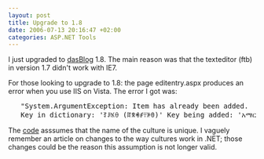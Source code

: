 ```yaml
---
layout: post
title: Upgrade to 1.8
date: 2006-07-13 20:16:47 +02:00
categories: ASP.NET Tools
---
```

<P>I just upgraded to <A href="http://www.dasblog.info/">dasBlog</A> 1.8. The main reason was that the texteditor (ftb) in version 1.7 didn't work with IE7.</P>
<P>For those looking to upgrade to 1.8: the page editentry.aspx produces an error when you use IIS on Vista. The error I got was:</P><PRE>   "System.ArgumentException: Item has already been added. <BR>   Key in dictionary: 'ꆈꌠꁱꂷ (ꍏꉸꏓꂱꇭꉼꇩ)' Key being added: 'አማርኛ (ኢትዮጵያ)' "</PRE>
<P>The <A href="http://metawrap.set-top.net/cgi-bin/viewcvs.cgi/blog/EditEntryBox.ascx.cs?rev=1.1&view=log">code</A> asssumes that the name of the culture is unique. I vaguely remember an article on changes to the way cultures work in .NET; those changes could be the reason this assumption is not longer valid.</P>
